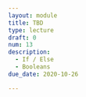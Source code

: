 ```yaml
---
layout: module
title: TBD
type: lecture
draft: 0
num: 13
description:
  - If / Else
  - Booleans
due_date: 2020-10-26

---
```

